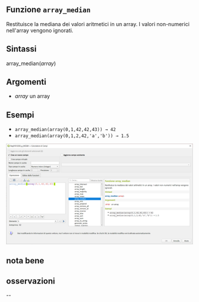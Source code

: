 ## Funzione `array_median`

Restituisce la mediana dei valori aritmetici in un array. I valori non-numerici nell'array vengono ignorati.

## Sintassi

array_median(_array_)  

## Argomenti

* _array_ un array

## Esempi

* `array_median(array(0,1,42,42,43)) → 42`
* `array_median(array(0,1,2,42,'a','b')) → 1.5`

![](/img/arrays/array_median/array_median.png)

## nota bene

## osservazioni

--